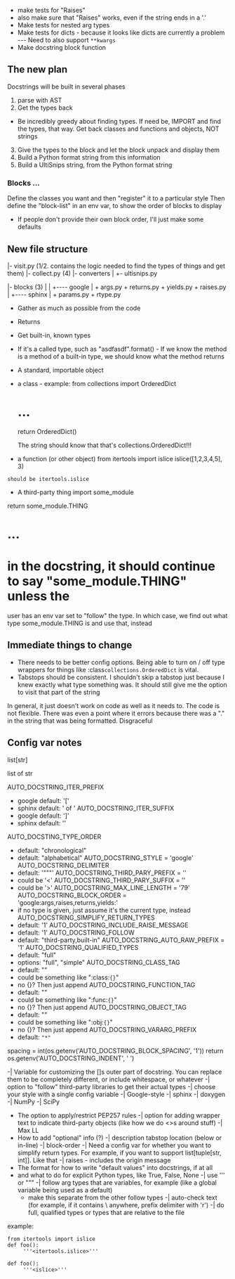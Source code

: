 - make tests for "Raises"
 - also make sure that "Raises" works, even if the string ends in a '.'
- Make tests for nested arg types 
- Make tests for dicts - because it looks like dicts are currently a problem
--- Need to also support `**kwargs`
- Make docstring block function


## The new plan
Docstrings will be built in several phases
  1. parse with AST
  2. Get the types back
   - Be incredibly greedy about finding types. If need be, IMPORT and find the
	 types, that way. Get back classes and functions and objects, NOT strings
  3. Give the types to the block and let the block unpack and display them
  4. Build a Python format string from this information
  5. Build a UltiSnips string, from the Python format string


### Blocks ...
Define the classes you want and then "register" it to a particular style
Then define the "block-list" in an env var, to show the order of blocks to
display
 - If people don't provide their own block order, I'll just make some defaults


## New file structure
|- visit.py (1/2. contains the logic needed to find the types of things and get them)
|- collect.py (4)
|- converters
     |
	 +- ultisnips.py

|- blocks (3)
     |
     |
	 +---- google
	         |
			 + args.py
			 + returns.py
			 + yields.py
			 + raises.py
	 |
     +---- sphinx
	         | 
			 + params.py
			 + rtype.py
	

- Gather as much as possible from the code
 - Returns
  - Get built-in, known types
  - If it's a called type, such as "asdfasdf".format() - If we know the method
	is a method of a built-in type, we should know what the method returns
  - A standard, importable object
   - a class
    - example:
	 from collections import OrderedDict
	 # ...
	 return OrderedDict()

	 The string should know that that's collections.OrderedDict!!!
   - a function (or other object)
    from itertools import islice
	islice([1,2,3,4,5], 3)

	should be itertools.islice
  - A third-party thing
   import some_module

   return some_module.THING

   # ...
   # in the docstring, it should continue to say "some_module.THING" unless the
   user has an env var set to "follow" the type. In which case, we find out
   what type some_module.THING is and use that, instead


## Immediate things to change

- There needs to be better config options. Being able to turn on / off type
  wrappers for things like :class`collections.OrderedDict` is vital.
- Tabstops should be consistent. I shouldn't skip a tabstop just because I knew
  exactly what type something was. It should still give me the option to visit
  that part of the string

In general, it just doesn't work on code as well as it needs to. The code is
not flexible. There was even a point where it errors because there was a "." in
the string that was being formatted. Disgraceful


## Config var notes
list[str]

list of str

AUTO_DOCSTRING_ITER_PREFIX
 - google default: '[' 
 - sphinx default: ' of '
AUTO_DOCSTRING_ITER_SUFFIX
 - google default: ']'
 - sphinx default: ''


AUTO_DOCSTING_TYPE_ORDER
 - default: "chronological"
 - default: "alphabetical"
AUTO_DOCSTRING_STYLE = 'google'
AUTO_DOCSTRING_DELIMITER
 - default: '"""'
AUTO_DOCSTRING_THIRD_PARY_PREFIX = ''
 - could be '<'
AUTO_DOCSTRING_THIRD_PARY_SUFFIX = ''
 - could be '>'
AUTO_DOCSTRING_MAX_LINE_LENGTH = '79'
AUTO_DOCSTRING_BLOCK_ORDER = 'google:args,raises,returns,yields:'
 - if no type is given, just assume it's the current type, instead
AUTO_DOCSTRING_SIMPLIFY_RETURN_TYPES
 - default: '1'
AUTO_DOCSTRING_INCLUDE_RAISE_MESSAGE
 - default: '1'
AUTO_DOCSTRING_FOLLOW
 - default: "third-party,built-in"
AUTO_DOCSTRING_AUTO_RAW_PREFIX = '1'
AUTO_DOCSTRING_QUALIFIED_TYPES
 - default: "full"
 - options: "full", "simple"
AUTO_DOCSTRING_CLASS_TAG
 - default: ""
 - could be something like ":class:`{}`"
 - no {}? Then just append
AUTO_DOCSTRING_FUNCTION_TAG
 - default: ""
 - could be something like ":func:`{}`"
 - no {}? Then just append
AUTO_DOCSTRING_OBJECT_TAG
 - default: ""
 - could be something like ":obj:`{}`"
 - no {}? Then just append
AUTO_DOCSTRING_VARARG_PREFIX
 - default: `"*"`

spacing = int(os.getenv('AUTO_DOCSTRING_BLOCK_SPACING', '1'))
return os.getenv('AUTO_DOCSTRING_INDENT', '    ')


-| Variable for customizing the []s outer part of docstring. You can replace
  them to be completely different, or include whitespace, or whatever
-| option to "follow" third-party libraries to get their actual types
-| choose your style with a single config variable
 -| Google-style
 -| sphinx
 -| doxygen
 -| NumPy
 -| SciPy

- The option to apply/restrict PEP257 rules
-| option for adding wrapper text to indicate third-party objects (like how we
  do <>s around stuff)
-| Max LL
- How to add "optional" info (?)
-| description tabstop location (below or in-line)
-| block-order
-| Need a config var for whether you want to simplify return types. For
   example, if you want to support list[tuple[str, int]]. Like that
-| raises - includes the origin message
- The format for how to write "default values" into docstrings, if at all
 - and what to do for explicit Python types, like True, False, None
-| use ''' or """
-| follow arg types that are variables, for example (like a global variable
  being used as a default)
   - make this separate from the other follow types
-| auto-check text (for example, if it contains \ anywhere, prefix delimiter
  with 'r')
-| do full, qualified types or types that are relative to the file

  example:
  ```
  from itertools import islice
  def foo():
       '''<itertools.islice>'''

  def foo():
       '''<islice>'''

  ```
